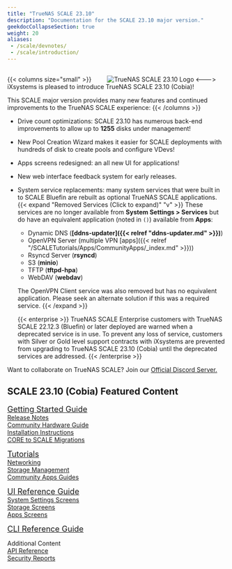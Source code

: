 ```yaml
---
title: "TrueNAS SCALE 23.10"
description: "Documentation for the SCALE 23.10 major version."
geekdocCollapseSection: true
weight: 20
aliases:
 - /scale/devnotes/
 - /scale/introduction/
---
```


{{< columns size="small" >}}
<img src="/images/SCALE_Cobia_Icon.png" alt="TrueNAS SCALE 23.10 Logo" style="margin: 1rem 0 0 2rem;">
<--->
iXsystems is pleased to introduce TrueNAS SCALE 23.10 (Cobia)!

This SCALE major version provides many new features and continued improvements to the TrueNAS SCALE experience:
{{< /columns >}}

* Drive count optimizations: SCALE 23.10 has numerous back-end improvements to allow up to **1255** disks under management!

* New Pool Creation Wizard makes it easier for SCALE deployments with hundreds of disk to create pools and configure VDevs!

* Apps screens redesigned: an all new UI for applications!

* New web interface feedback system for early releases.

* System service replacements: many system services that were built in to SCALE Bluefin are rebuilt as optional TrueNAS SCALE applications.
  {{< expand "Removed Services (Click to expand)" "v" >}}
  These services are no longer available from **System Settings > Services** but do have an equivalent application (noted in `()`) available from **Apps**:
  * Dynamic DNS (**[ddns-updater]({{< relref "ddns-updater.md" >}})**)
  * OpenVPN Server (multiple VPN [apps]({{< relref "/SCALETutorials/Apps/CommunityApps/_index.md" >}}))
  * Rsyncd Server (**rsyncd**)
  * S3 (**minio**)
  * TFTP (**tftpd-hpa**)
  * WebDAV (**webdav**)
  
  The OpenVPN Client service was also removed but has no equivalent application.
  Please seek an alternate solution if this was a required service.
  {{< /expand >}}

  {{< enterprise >}}
  TrueNAS SCALE Enterprise customers with TrueNAS SCALE 22.12.3 (Bluefin) or later deployed are warned when a deprecated service is in use.
  To prevent any loss of service, customers with Silver or Gold level support contracts with iXsystems are prevented from upgrading to TrueNAS SCALE 23.10 (Cobia) until the deprecated services are addressed.
  {{< /enterprise >}}

Want to collaborate on TrueNAS SCALE? Join our [Official Discord Server.](https://discord.com/invite/Q3St5fPETd)
## SCALE 23.10 (Cobia) Featured Content

<div class="docs-sections">
  <p>
	<a href="/gettingstarted/" style="font-size:18px;">Getting Started Guide</a>
	<br><a href="/gettingstarted/scalereleasenotes/">Release Notes</a>
	<br><a href="/gettingstarted/scalehardwareguide/">Community Hardware Guide</a>
	<br><a href="/gettingstarted/install/">Installation Instructions</a>
	<br><a href="/gettingstarted/migrate/">CORE to SCALE Migrations</a>
  </p>
  <p>
	<a href="/scaletutorials/" style="font-size:18px;">Tutorials</a>
	<br><a href="/scaletutorials/network/">Networking</a>
	<br><a href="/scaletutorials/storage/">Storage Management</a>
	<br><a href="/scaletutorials/apps/communityapps/">Community Apps Guides</a>
  </p>
  <p>
	<a href="/scaleuireference/" style="font-size:18px;">UI Reference Guide</a>
	<br><a href="/scaleuireference/systemsettings/">System Settings Screens</a>
	<br><a href="/scaleuireference/storage/">Storage Screens</a>
	<br><a href="/scaleuireference/apps/">Apps Screens</a>
  </p>
  <p>
	<a href="/scaleclireference/" style="font-size:18px;">CLI Reference Guide</a>
  </p>
  <p>
	Additional Content
	<br><a href="/api/">API Reference</a>
	<br><a href="/scalesecurityreports/">Security Reports</a>
  </p>
</div>